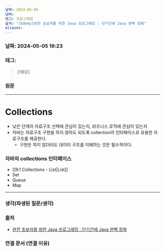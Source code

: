 ```yaml
---
날짜: 2024-05-05
넘버: 
태그: 프로그래밍
출처: "[Udemy]완전 초보자를 위한 Java 프로그래밍 : 단기간에 Java 완벽 정복"
aliases:
---
```

### 날짜:  2024-05-05 19:23

### 태그:

>[!메모]
>

### 원문
---
# Collections
- 낮은 단계의 자료구조 선택에 관심이 있는지, 비즈니스 로직에 관심이 있는지
- 자바는 자료구조 구현을 하지 않아도 되도록 collection의 인터페이스로 유용한 자료구조를 제공한다.
	- 구현은 하지 않더라도 데이터 구조를 이해하는 것은 필수적이다.
### 자바의 collections 인터페이스
- [[9.1 Collections - List|List]] 
- Set
- Queue
- Map

---
### 생각(파생된 질문/생각)

### 출처
- [완전 초보자를 위한 Java 프로그래밍 : 단기간에 Java 완벽 정복](https://www.udemy.com/course/best-java-programming/?couponCode=ST6MT42324)

### 연결 문서 (연결 이유)
